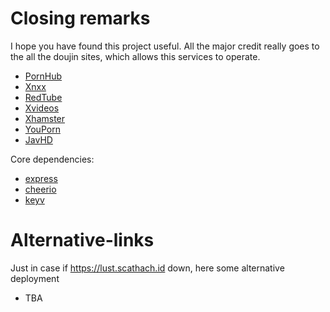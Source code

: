 # Closing remarks

I hope you have found this project useful. All the major credit really goes to the all the doujin sites, which
allows this services to operate.

- [PornHub](https://pornhub.com)
- [Xnxx](https://xnxx.com)
- [RedTube](https://redtube.com)
- [Xvideos](https://xvideos.com)
- [Xhamster](https://xhamster.com)
- [YouPorn](https://youporn.com)
- [JavHD](https://javhd.com)

Core dependencies:
- [express](https://github.com/expressjs/express)
- [cheerio](https://cheerio.js.org/)
- [keyv](https://github.com/jaredwray/keyv)

# Alternative-links
Just in case if https://lust.scathach.id down, here some alternative deployment

- TBA
